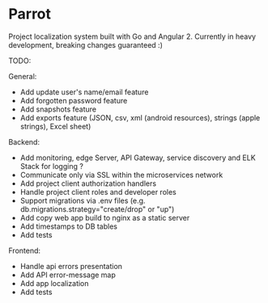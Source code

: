 # Parrot
Project localization system built with Go and Angular 2.
Currently in heavy development, breaking changes guaranteed :)

TODO:

General:
- Add update user's name/email feature
- Add forgotten password feature
- Add snapshots feature
- Add exports feature (JSON, csv, xml (android resources), strings (apple strings), Excel sheet)

Backend:
- Add monitoring, edge Server, API Gateway, service discovery and ELK Stack for logging ?
- Communicate only via SSL within the microservices network
- Add project client authorization handlers
- Handle project client roles and developer roles
- Support migrations via .env files (e.g. db.migrations.strategy="create/drop" or "up")
- Add copy web app build to nginx as a static server
- Add timestamps to DB tables
- Add tests

Frontend:
- Handle api errors presentation
- Add API error-message map
- Add app localization
- Add tests
